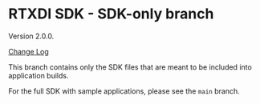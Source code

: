 
# RTXDI SDK - SDK-only branch

Version 2.0.0.

[Change Log](ChangeLog.md)

This branch contains only the SDK files that are meant to be included into application builds.

For the full SDK with sample applications, please see the `main` branch.
